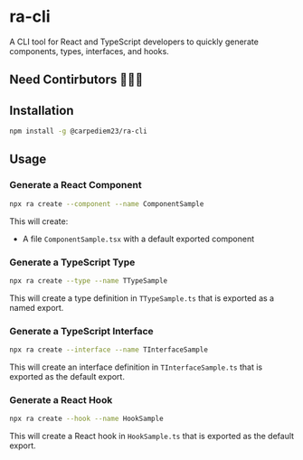 # ra-cli

A CLI tool for React and TypeScript developers to quickly generate components, types, interfaces, and hooks.

## Need Contirbutors 📢📢📢

## Installation

```bash
npm install -g @carpediem23/ra-cli
```

## Usage

### Generate a React Component

```bash
npx ra create --component --name ComponentSample
```

This will create:
- A file `ComponentSample.tsx` with a default exported component

### Generate a TypeScript Type

```bash
npx ra create --type --name TTypeSample
```

This will create a type definition in `TTypeSample.ts` that is exported as a named export.

### Generate a TypeScript Interface

```bash
npx ra create --interface --name TInterfaceSample
```

This will create an interface definition in `TInterfaceSample.ts` that is exported as the default export.

### Generate a React Hook

```bash
npx ra create --hook --name HookSample
```

This will create a React hook in `HookSample.ts` that is exported as the default export.
```